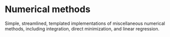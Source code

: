 Numerical methods
=================

Simple, streamlined, templated implementations of miscellaneous numerical methods, including integration, direct minimization, and linear regression.
